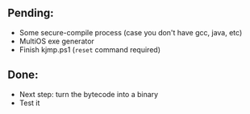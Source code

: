 Pending:
--------

  - Some secure-compile process (case you don't have gcc, java, etc)
  - MultiOS exe generator
  - Finish kjmp.ps1 (`reset` command required)

Done:
-----

  - Next step: turn the bytecode into a binary
  - Test it
